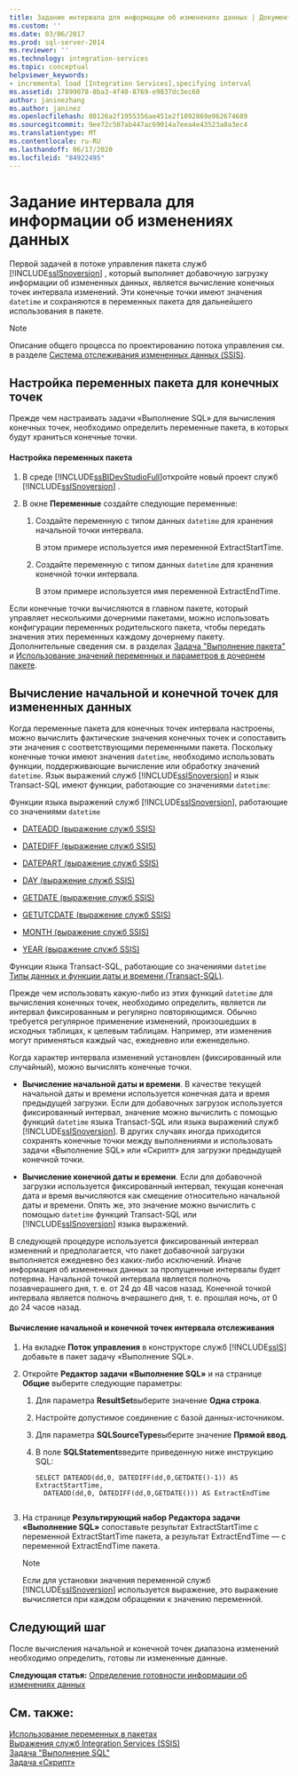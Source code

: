 ```yaml
---
title: Задание интервала для информации об изменениях данных | Документы Майкрософт
ms.custom: ''
ms.date: 03/06/2017
ms.prod: sql-server-2014
ms.reviewer: ''
ms.technology: integration-services
ms.topic: conceptual
helpviewer_keywords:
- incremental load [Integration Services],specifying interval
ms.assetid: 17899078-8ba3-4f40-8769-e9837dc3ec60
author: janinezhang
ms.author: janinez
ms.openlocfilehash: 80126a2f1955356ae451e2f1092869e962674689
ms.sourcegitcommit: 9ee72c507ab447ac69014a7eea4e43523a0a3ec4
ms.translationtype: MT
ms.contentlocale: ru-RU
ms.lasthandoff: 06/17/2020
ms.locfileid: "84922495"
---
```

# <a name="specify-an-interval-of-change-data"></a>Задание интервала для информации об изменениях данных
  Первой задачей в потоке управления пакета служб [!INCLUDE[ssISnoversion](../../includes/ssisnoversion-md.md)] , который выполняет добавочную загрузку информации об измененных данных, является вычисление конечных точек интервала изменений. Эти конечные точки имеют значения `datetime` и сохраняются в переменных пакета для дальнейшего использования в пакете.  
  
> [!NOTE]  
>  Описание общего процесса по проектированию потока управления см. в разделе [Система отслеживания измененных данных (SSIS)](change-data-capture-ssis.md).  
  
## <a name="set-up-package-variables-for-the-endpoints"></a>Настройка переменных пакета для конечных точек  
 Прежде чем настраивать задачи «Выполнение SQL» для вычисления конечных точек, необходимо определить переменные пакета, в которых будут храниться конечные точки.  
  
#### <a name="to-set-up-package-variables"></a>Настройка переменных пакета  
  
1.  В среде [!INCLUDE[ssBIDevStudioFull](../../includes/ssbidevstudiofull-md.md)]откройте новый проект служб [!INCLUDE[ssISnoversion](../../includes/ssisnoversion-md.md)] .  
  
2.  В окне **Переменные** создайте следующие переменные:  
  
    1.  Создайте переменную с типом данных `datetime` для хранения начальной точки интервала.  
  
         В этом примере используется имя переменной ExtractStartTime.  
  
    2.  Создайте переменную с типом данных `datetime` для хранения конечной точки интервала.  
  
         В этом примере используется имя переменной ExtractEndTime.  
  
 Если конечные точки вычисляются в главном пакете, который управляет несколькими дочерними пакетами, можно использовать конфигурации переменных родительского пакета, чтобы передать значения этих переменных каждому дочернему пакету. Дополнительные сведения см. в разделах [Задача "Выполнение пакета"](../control-flow/execute-package-task.md) и [Использование значений переменных и параметров в дочернем пакете](../use-the-values-of-variables-and-parameters-in-a-child-package.md).  
  
## <a name="calculate-a-starting-point-and-an-ending-point-for-change-data"></a>Вычисление начальной и конечной точек для измененных данных  
 Когда переменные пакета для конечных точек интервала настроены, можно вычислить фактические значения конечных точек и сопоставить эти значения с соответствующими переменными пакета. Поскольку конечные точки имеют значения `datetime`, необходимо использовать функции, поддерживающие вычисление или обработку значений `datetime`. Язык выражений служб [!INCLUDE[ssISnoversion](../../includes/ssisnoversion-md.md)] и язык Transact-SQL имеют функции, работающие со значениями `datetime`:  
  
 Функции языка выражений служб [!INCLUDE[ssISnoversion](../../includes/ssisnoversion-md.md)], работающие со значениями `datetime`  
 -   [DATEADD (выражение служб SSIS)](../expressions/dateadd-ssis-expression.md)  
  
-   [DATEDIFF (выражение служб SSIS)](../expressions/datediff-ssis-expression.md)  
  
-   [DATEPART (выражение служб SSIS)](../expressions/datepart-ssis-expression.md)  
  
-   [DAY (выражение служб SSIS)](../expressions/day-ssis-expression.md)  
  
-   [GETDATE (выражение служб SSIS)](../expressions/getdate-ssis-expression.md)  
  
-   [GETUTCDATE (выражение служб SSIS)](../expressions/getutcdate-ssis-expression.md)  
  
-   [MONTH (выражение служб SSIS)](../expressions/month-ssis-expression.md)  
  
-   [YEAR (выражение служб SSIS)](../expressions/year-ssis-expression.md)  
  
 Функции языка Transact-SQL, работающие со значениями `datetime`  
 [Типы данных и функции даты и времени (Transact-SQL)](/sql/t-sql/functions/date-and-time-data-types-and-functions-transact-sql).  
  
 Прежде чем использовать какую-либо из этих функций `datetime` для вычисления конечных точек, необходимо определить, является ли интервал фиксированным и регулярно повторяющимся. Обычно требуется регулярное применение изменений, произошедших в исходных таблицах, к целевым таблицам. Например, эти изменения могут применяться каждый час, ежедневно или еженедельно.  
  
 Когда характер интервала изменений установлен (фиксированный или случайный), можно вычислять конечные точки.  
  
-   **Вычисление начальной даты и времени**. В качестве текущей начальной даты и времени используется конечная дата и время предыдущей загрузки. Если для добавочных загрузок используется фиксированный интервал, значение можно вычислить с помощью функций `datetime` языка Transact-SQL или языка выражений служб [!INCLUDE[ssISnoversion](../../includes/ssisnoversion-md.md)]. В других случаях иногда приходится сохранять конечные точки между выполнениями и использовать задачи «Выполнение SQL» или «Скрипт» для загрузки предыдущей конечной точки.  
  
-   **Вычисление конечной даты и времени**. Если для добавочной загрузки используется фиксированный интервал, текущая конечная дата и время вычисляются как смещение относительно начальной даты и времени. Опять же, это значение можно вычислить с помощью `datetime` функций Transact-SQL или [!INCLUDE[ssISnoversion](../../includes/ssisnoversion-md.md)] языка выражений.  
  
 В следующей процедуре используется фиксированный интервал изменений и предполагается, что пакет добавочной загрузки выполняется ежедневно без каких-либо исключений. Иначе информация об измененных данных за пропущенные интервалы будет потеряна. Начальной точкой интервала является полночь позавчерашнего дня, т. е. от 24 до 48 часов назад. Конечной точкой интервала является полночь вчерашнего дня, т. е. прошлая ночь, от 0 до 24 часов назад.  
  
#### <a name="to-calculate-the-starting-point-and-ending-point-for-the-capture-interval"></a>Вычисление начальной и конечной точек интервала отслеживания  
  
1.  На вкладке **Поток управления** в конструкторе служб [!INCLUDE[ssIS](../../includes/ssis-md.md)] добавьте в пакет задачу «Выполнение SQL».  
  
2.  Откройте **Редактор задачи «Выполнение SQL»** и на странице **Общие** выберите следующие параметры:  
  
    1.  Для параметра **ResultSet**выберите значение **Одна строка**.  
  
    2.  Настройте допустимое соединение с базой данных-источником.  
  
    3.  Для параметра **SQLSourceType**выберите значение **Прямой ввод**.  
  
    4.  В поле **SQLStatement**введите приведенную ниже инструкцию SQL:  
  
        ```  
        SELECT DATEADD(dd,0, DATEDIFF(dd,0,GETDATE()-1)) AS ExtractStartTime,  
          DATEADD(dd,0, DATEDIFF(dd,0,GETDATE())) AS ExtractEndTime  
  
        ```  
  
3.  На странице **Результирующий набор** **Редактора задачи «Выполнение SQL»** сопоставьте результат ExtractStartTime с переменной ExtractStartTime пакета, а результат ExtractEndTime — с переменной ExtractEndTime пакета.  
  
    > [!NOTE]  
    >  Если для установки значения переменной служб [!INCLUDE[ssISnoversion](../../includes/ssisnoversion-md.md)] используется выражение, это выражение вычисляется при каждом обращении к значению переменной.  
  
## <a name="next-step"></a>Следующий шаг  
 После вычисления начальной и конечной точек диапазона изменений необходимо определить, готовы ли измененные данные.  
  
 **Следующая статья:** [Определение готовности информации об изменениях данных](determine-whether-the-change-data-is-ready.md)  
  
## <a name="see-also"></a>См. также:  
 [Использование переменных в пакетах](../use-variables-in-packages.md)   
 [Выражения служб Integration Services (SSIS)](../expressions/integration-services-ssis-expressions.md)   
 [Задача "Выполнение SQL"](../control-flow/execute-sql-task.md)   
 [Задача «Скрипт»](../control-flow/script-task.md)  
  
  

